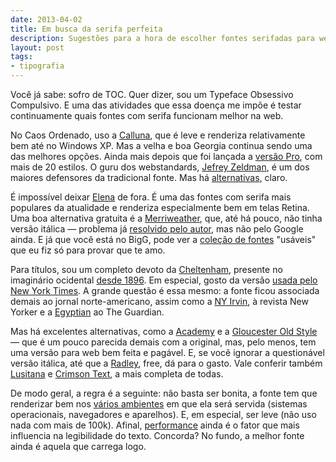 ```yaml
---
date: 2013-04-02
title: Em busca da serifa perfeita
description: Sugestões para a hora de escolher fontes serifadas para websites
layout: post
tags: 
- tipografia
---
```


Você já sabe: sofro de TOC. Quer dizer, sou um Typeface Obsessivo Compulsivo. E uma das atividades que essa doença me impõe é testar continuamente quais fontes com serifa funcionam melhor na web.

No Caos Ordenado, uso a [Calluna](http://www.fontsquirrel.com/fonts/Calluna), que é leve e renderiza relativamente bem até no Windows XP. Mas a velha e boa Georgia continua sendo uma das melhores opções. Ainda mais depois que foi lançada a [versão Pro](http://www.fontbureau.com/fonts/GeorgiaPro/styles/), com mais de 20 estilos. O guru dos webstandards, [Jefrey Zeldman](http://www.zeldman.com/2011/10/01/a-better-franklin/), é um dos maiores defensores da tradicional fonte. Mas há [alternativas](http://typedia.com/blog/post/cure-for-the-common-webfont-part-2-alternatives-to-georgia/), claro.

É impossível deixar [Elena](http://processtypefoundry.com/fonts/elena/) de fora. É uma das fontes com serifa mais populares da atualidade e renderiza especialmente bem em telas Retina. Uma boa alternativa gratuita é a [Merriweather](http://www.google.com/fonts/specimen/Merriweather), que, até há pouco, não tinha versão itálica — problema já [resolvido pelo autor](http://ebensorkin.wordpress.com/2013/03/30/merriweather-italic-has-shipped-to-google/), mas não pelo Google ainda. E já que você está no BigG, pode ver a [coleção de fontes](http://goo.gl/Jr2xH) "usáveis" que eu fiz só para provar que te amo.

Para títulos, sou um completo devoto da [Cheltenham](http://en.wikipedia.org/wiki/Cheltenham_(typeface)), presente no imaginário ocidental [desde 1896](http://books.google.com.br/books?id=FiJ87ixLs0sC&amp;pg=PA253&amp;lpg=PA253&amp;dq=cheltenham+typeface&amp;source=bl&amp;ots=iImaj5Im7q&amp;sig=WwdBrSkPoJeaUD-WKC8NX1iURzA&amp;hl=en&amp;sa=X&amp;ei=5etaUYeTHtK90QGgiYCQCA&amp;sqi=2&amp;ved=0CGwQ6AEwDA#v=onepage&amp;q=cheltenham%20typeface&amp;f=false). Em especial, gosto da versão [usada pelo New York Times](http://fontsinuse.com/typefaces/7802/nyt-cheltenham). A grande questão é essa mesmo: a fonte ficou associada demais ao jornal norte-americano, assim como a [NY Irvin](http://www.myfonts.com/fonts/wiescherdesign/new-yorker-type/), à revista New Yorker e a [Egyptian](http://www.christianschwartz.com/guardian.shtml) ao The Guardian.

Mas há excelentes alternativas, como a [Academy](http://www.identifont.com/show?UX) e a [Gloucester Old Style](http://www.webtype.com/font/gloucester-old-style/) — que é um pouco parecida demais com a original, mas, pelo menos, tem uma versão para web bem feita e pagável. E, se você ignorar a questionável versão itálica, até que a [Radley](http://www.google.com/fonts/specimen/Radley), free, dá para o gasto. Vale conferir também [Lusitana](http://www.google.com/fonts/specimen/Lusitana#charset) e [Crimson Text](http://www.google.com/fonts/specimen/Crimson+Text), a mais completa de todas.

De modo geral, a regra é a seguinte: não basta ser bonita, a fonte tem que renderizar bem nos [vários ambientes](http://informationarchitects.net/blog/responsive-typography-the-basics/) em que ela será servida (sistemas operacionais, navegadores e aparelhos). E, em especial, ser leve (não uso nada com mais de 100k). Afinal, [performance](http://css-tricks.com/video-screencasts/114-lets-do-simple-stuff-to-make-our-websites-faster/) ainda é o fator que mais influencia na legibilidade do texto. Concorda? No fundo, a melhor fonte ainda é aquela que carrega logo.